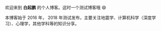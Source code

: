 欢迎来到 **白起鹏** 的个人博客。这时一个测试博客哦 :smile:

本博客始于 2016 年， 2018 年测试发布，主要关注地震学、计算机科学（深度学习）、心理学，其他学科等的知识分享。

<!--more-->
